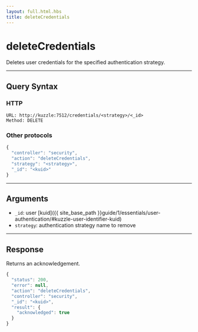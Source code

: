 ```yaml
---
layout: full.html.hbs
title: deleteCredentials
---
```


# deleteCredentials

Deletes user credentials for the specified authentication strategy.

---

## Query Syntax

### HTTP

```http
URL: http://kuzzle:7512/credentials/<strategy>/<_id>
Method: DELETE  
```

### Other protocols

```js
{
  "controller": "security",
  "action": "deleteCredentials",
  "strategy": "<strategy>",
  "_id": "<kuid>"
}
```

---

## Arguments

* `_id`: user [kuid]({{ site_base_path }}guide/1/essentials/user-authentication/#kuzzle-user-identifier-kuid) 
* `strategy`: authentication strategy name to remove

---

## Response

Returns an acknowledgement.

```javascript
{
  "status": 200,
  "error": null,
  "action": "deleteCredentials",
  "controller": "security",
  "_id": "<kuid>",
  "result": {
    "acknowledged": true
  }
}
```
